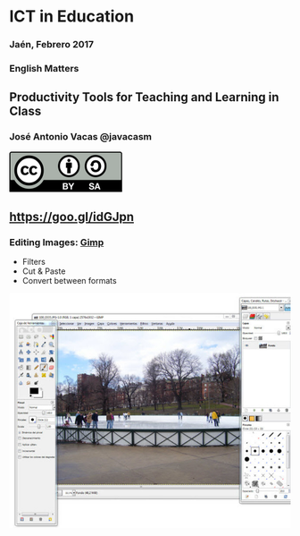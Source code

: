 # ICT in Education

### Jaén, Febrero 2017

### English Matters

## Productivity Tools for Teaching and Learning in Class

### José Antonio Vacas @javacasm

![./Licencia CC.png](./images/Licencia_CC.png)

## https://goo.gl/idGJpn

### Editing Images: [Gimp](http://www.gimp.org/)

* Filters
* Cut & Paste
* Convert between formats

![gimp](./images/gimp-49.jpg)
